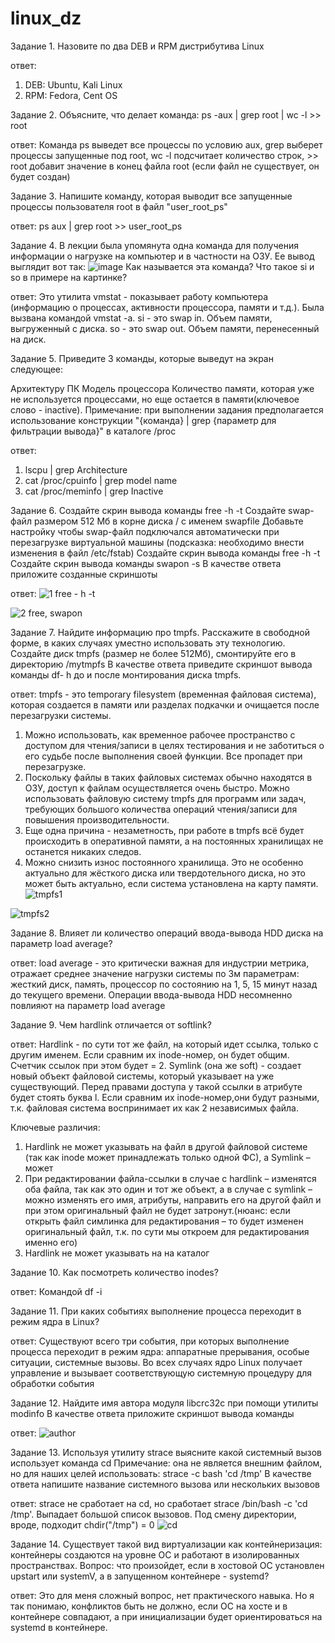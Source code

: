 # linux_dz
Задание 1.
Назовите по два DEB и RPM дистрибутива Linux

ответ:
1. DEB: Ubuntu, Kali Linux
2. RPM: Fedora, Cent OS

Задание 2.
Объясните, что делает команда:
ps -aux | grep root | wc -l >> root

ответ:
Команда ps выведет все процессы по условию aux, grep выберет процессы запущенные под root, wc -l подсчитает количество строк, >> root добавит значение в конец файла root (если файл не существует, он будет создан)

Задание 3.
Напишите команду, которая выводит все запущенные процессы пользователя root в файл "user_root_ps"

ответ:
ps aux | grep root >> user_root_ps

Задание 4.
В лекции была упомянута одна команда для получения информации о нагрузке на компьютер и в частности на ОЗУ.
Ее вывод выглядит вот так:
![image](https://user-images.githubusercontent.com/101703961/168033761-aa5f5e85-cea7-4a57-b652-666d893cb724.png)
Как называется эта команда? Что такое si и so в примере на картинке?

ответ:
Это утилита vmstat - показывает работу компьютера (информацию о процессах, активности процессора, памяти и т.д.). Была вызвана командой vmstat -a. 
si - это swap in. Объем памяти, выгруженный с диска.
so - это swap out. Объем памяти, перенесенный на диск.

Задание 5.
Приведите 3 команды, которые выведут на экран следующее:

Архитектуру ПК
Модель процессора
Количество памяти, которая уже не используется процессами, но еще остается в памяти(ключевое слово - inactive).
Примечание: при выполнении задания предполагается использование конструкции "{команда} | grep {параметр для фильтрации вывода}" в каталоге /proc

ответ:
1. lscpu | grep Architecture
2. cat /proc/cpuinfo | grep model name
3. cat /proc/meminfo | grep Inactive

Задание 6.
Создайте скрин вывода команды free -h -t
Создайте swap-файл размером 512 Мб в корне диска / с именем swapfile
Добавьте настройку чтобы swap-файл подключался автоматически при перезагрузке виртуальной машины (подсказка: необходимо внести изменения в файл /etc/fstab)
Создайте скрин вывода команды free -h -t
Создайте скрин вывода команды swapon -s
В качестве ответа приложите созданные скриншоты

ответ:
![1 free - h -t](https://user-images.githubusercontent.com/101703961/168136345-1ce1a3e0-be12-4a26-9a95-6e342ea2daef.jpg)

![2 free, swapon](https://user-images.githubusercontent.com/101703961/168136370-a81d9e9d-20cf-4ba1-9efb-7d7ebbbcff49.jpg)

Задание 7.
Найдите информацию про tmpfs.
Расскажите в свободной форме, в каких случаях уместно использовать эту технологию.
Создайте диск tmpfs (размер не более 512Мб), смонтируйте его в директорию /mytmpfs
В качестве ответа приведите скриншот вывода команды df- h до и после монтирования диска tmpfs.

ответ:
tmpfs - это temporary filesystem (временная файловая система), которая создается в памяти или разделах подкачки и очищается после перезагрузки системы.
1. Можно использовать, как временное рабочее пространство с доступом для чтения/записи в целях тестирования и не заботиться о его судьбе после выполнения своей функции. Все пропадет при перезагрузке.
2. Поскольку файлы в таких файловых системах обычно находятся в ОЗУ, доступ к файлам осуществляется очень быстро.
Можно использовать файловую систему tmpfs для программ или задач, требующих большого количества операций чтения/записи для повышения производительности.
3. Еще одна причина - незаметность, при работе в tmpfs всё будет происходить в оперативной памяти, а на постоянных хранилищах не останется никаких следов.
4. Можно снизить износ постоянного хранилища. Это не особенно актуально для жёсткого диска или твердотельного диска, но это может быть актуально, если система установлена на карту памяти.
![tmpfs1](https://user-images.githubusercontent.com/101703961/168139964-8a722179-d267-41ab-b301-027bad80c62c.jpg)

![tmpfs2](https://user-images.githubusercontent.com/101703961/168139985-03f4955c-e6d2-4c2d-949c-c5f1a49e5264.jpg)

Задание 8.
Влияет ли количество операций ввода-вывода HDD диска на параметр load average?

ответ:
load average - это критически важная для индустрии метрика, отражает среднее значение нагрузки системы по 3м параметрам: жесткий диск, память, процессор по состоянию на 1, 5, 15 минут назад до текущего времени.
Операции ввода-вывода HDD несомненно повлияют на параметр load average

Задание 9.
Чем hardlink отличается от softlink?

ответ:
Hardlink - по сути тот же файл, на который идет ссылка, только с другим именем. Если сравним их inode-номер, он будет общим. Счетчик ссылок при этом будет = 2.
Symlink (она же soft) - создает новый объект файловой системы, который указывает на уже существующий. Перед правами доступа у такой ссылки в атрибуте будет стоять буква l. Если сравним их inode-номер,они будут разными, т.к. файловая система воспринимает их как 2 независимых файла.

Ключевые различия:
1. Hardlink не может указывать на файл в другой файловой системе (так как inode может принадлежать только одной ФС), а Symlink – может
2. При редактировании файла-ссылки в случае с hardlink – изменятся оба файла, так как это один и тот же объект, а в случае с symlink – можно изменять его имя, атрибуты, направить его на другой файл и при этом оригинальный файл не будет затронут.(нюанс: если открыть файл симлинка для редактирования – то будет изменен оригинальный файл, т.к. по сути мы откроем для редактирования именно его)
3. Hardlink  не может указывать на на каталог

Задание 10.
Как посмотреть количество inodes?

ответ: 
Командой df -i

Задание 11.
При каких событиях выполнение процесса переходит в режим ядра в Linux?

ответ: 
Существуют всего три события, при которых выполнение процесса переходит в режим ядра: аппаратные прерывания, особые ситуации, системные вызовы. Во всех случаях ядро Linux получает управление и вызывает соответствующую системную процедуру для обработки события

Задание 12.
Найдите имя автора модуля libcrc32c при помощи утилиты modinfo
В качестве ответа приложите скриншот вывода команды

ответ:
![author](https://user-images.githubusercontent.com/101703961/168125737-0187ef73-eecc-44ea-8bf7-5d1448ff0833.jpg)

Задание 13.
Используя утилиту strace выясните какой системный вызов использует команда cd
Примечание: она не является внешним файлом, но для наших целей использовать: strace -c bash 'cd /tmp'
В качестве ответа напишите название системного вызова или нескольких вызовов

ответ:
strace не сработает на cd, но сработает strace /bin/bash -c 'cd /tmp'.
Выпадает большой список вызовов.
Под смену директории, вроде, подходит chdir("/tmp") = 0
![cd](https://user-images.githubusercontent.com/101703961/168141451-f2b32682-190b-4556-b9d0-c81a70b3b631.jpg)

Задание 14.
Существует такой вид виртуализации как контейнеризация: контейнеры создаются на уровне ОС и работают в изолированных пространствах.
Вопрос: что произойдет, если в хостовой ОС установлен upstart или systemV, а в запущенном контейнере - systemd?

ответ:
Это для меня сложный вопрос, нет практического навыка. Но я так понимаю, конфликтов быть не должно, если ОС на хосте и в контейнере совпадают, а при инициализации будет ориентироваться на systemd в контейнере.
